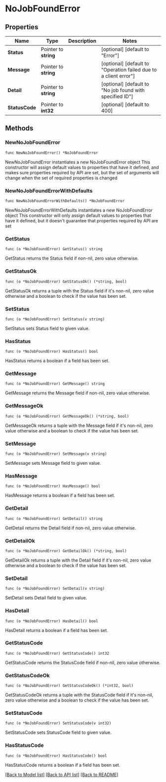 # NoJobFoundError

## Properties

Name | Type | Description | Notes
------------ | ------------- | ------------- | -------------
**Status** | Pointer to **string** |  | [optional] [default to "Error"]
**Message** | Pointer to **string** |  | [optional] [default to "Operation failed due to a client error"]
**Detail** | Pointer to **string** |  | [optional] [default to "No job found with specified ID"]
**StatusCode** | Pointer to **int32** |  | [optional] [default to 400]

## Methods

### NewNoJobFoundError

`func NewNoJobFoundError() *NoJobFoundError`

NewNoJobFoundError instantiates a new NoJobFoundError object
This constructor will assign default values to properties that have it defined,
and makes sure properties required by API are set, but the set of arguments
will change when the set of required properties is changed

### NewNoJobFoundErrorWithDefaults

`func NewNoJobFoundErrorWithDefaults() *NoJobFoundError`

NewNoJobFoundErrorWithDefaults instantiates a new NoJobFoundError object
This constructor will only assign default values to properties that have it defined,
but it doesn't guarantee that properties required by API are set

### GetStatus

`func (o *NoJobFoundError) GetStatus() string`

GetStatus returns the Status field if non-nil, zero value otherwise.

### GetStatusOk

`func (o *NoJobFoundError) GetStatusOk() (*string, bool)`

GetStatusOk returns a tuple with the Status field if it's non-nil, zero value otherwise
and a boolean to check if the value has been set.

### SetStatus

`func (o *NoJobFoundError) SetStatus(v string)`

SetStatus sets Status field to given value.

### HasStatus

`func (o *NoJobFoundError) HasStatus() bool`

HasStatus returns a boolean if a field has been set.

### GetMessage

`func (o *NoJobFoundError) GetMessage() string`

GetMessage returns the Message field if non-nil, zero value otherwise.

### GetMessageOk

`func (o *NoJobFoundError) GetMessageOk() (*string, bool)`

GetMessageOk returns a tuple with the Message field if it's non-nil, zero value otherwise
and a boolean to check if the value has been set.

### SetMessage

`func (o *NoJobFoundError) SetMessage(v string)`

SetMessage sets Message field to given value.

### HasMessage

`func (o *NoJobFoundError) HasMessage() bool`

HasMessage returns a boolean if a field has been set.

### GetDetail

`func (o *NoJobFoundError) GetDetail() string`

GetDetail returns the Detail field if non-nil, zero value otherwise.

### GetDetailOk

`func (o *NoJobFoundError) GetDetailOk() (*string, bool)`

GetDetailOk returns a tuple with the Detail field if it's non-nil, zero value otherwise
and a boolean to check if the value has been set.

### SetDetail

`func (o *NoJobFoundError) SetDetail(v string)`

SetDetail sets Detail field to given value.

### HasDetail

`func (o *NoJobFoundError) HasDetail() bool`

HasDetail returns a boolean if a field has been set.

### GetStatusCode

`func (o *NoJobFoundError) GetStatusCode() int32`

GetStatusCode returns the StatusCode field if non-nil, zero value otherwise.

### GetStatusCodeOk

`func (o *NoJobFoundError) GetStatusCodeOk() (*int32, bool)`

GetStatusCodeOk returns a tuple with the StatusCode field if it's non-nil, zero value otherwise
and a boolean to check if the value has been set.

### SetStatusCode

`func (o *NoJobFoundError) SetStatusCode(v int32)`

SetStatusCode sets StatusCode field to given value.

### HasStatusCode

`func (o *NoJobFoundError) HasStatusCode() bool`

HasStatusCode returns a boolean if a field has been set.


[[Back to Model list]](../README.md#documentation-for-models) [[Back to API list]](../README.md#documentation-for-api-endpoints) [[Back to README]](../README.md)



